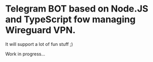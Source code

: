# Telegram BOT based on Node.JS and TypeScript fow managing Wireguard VPN.

It will support a lot of fun stuff ;)

Work in progress...
